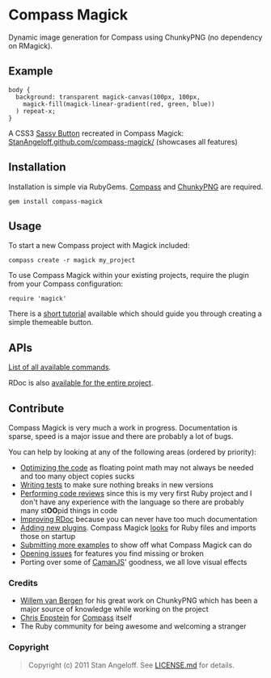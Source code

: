 Compass Magick
==============

Dynamic image generation for Compass using ChunkyPNG (no dependency on RMagick).

Example
-------

    body {
      background: transparent magick-canvas(100px, 100px,
        magick-fill(magick-linear-gradient(red, green, blue))
      ) repeat-x;
    }

A CSS3 [Sassy Button](http://jaredhardy.com/sassy-buttons/) recreated in Compass Magick:  
[StanAngeloff.github.com/compass-magick/](http://stanangeloff.github.com/compass-magick/) (showcases all features)

Installation
------------

Installation is simple via RubyGems. [Compass](http://beta.compass-style.org) and [ChunkyPNG](https://github.com/wvanbergen/chunky_png) are required.

    gem install compass-magick

Usage
-----

To start a new Compass project with Magick included:

    compass create -r magick my_project

To use Compass Magick within your existing projects, require the plugin from your Compass configuration:

    require 'magick'

There is a [short tutorial](http://blog.angeloff.name/post/4659977659/compass-magick-tutorial-part-1) available which should guide you through creating a simple themeable button.

APIs
----

[List of all available commands](https://github.com/StanAngeloff/compass-magick/blob/master/APIs.md).

RDoc is also [available for the entire project](http://rubydoc.info/gems/compass-magick/frames).

Contribute
----------

Compass Magick is very much a work in progress. Documentation is sparse, speed is a major issue and there are probably a lot of bugs.

You can help by looking at any of the following areas (ordered by priority):

- [Optimizing the code](https://github.com/StanAngeloff/compass-magick/blob/master/lib/magick/canvas.rb#L98) as floating point math may not always be needed and too many object copies sucks
- [Writing tests](https://github.com/StanAngeloff/compass-magick/tree/master/spec) to make sure nothing breaks in new versions
- [Performing code reviews](https://github.com/StanAngeloff/compass-magick/tree/master/lib) since this is my very first Ruby project and I don't have any experience with the language so there are probably many st**OO**pid things in code
- [Improving RDoc](http://rubydoc.info/gems/compass-magick/frames) because you can never have too much documentation
- [Adding new plugins](http://rubydoc.info/gems/compass-magick/Compass/Magick/Plugins.html). Compass Magick [looks](https://github.com/StanAngeloff/compass-magick/blob/master/lib/magick.rb#L39) for Ruby files and imports those on startup
- [Submitting more examples](https://github.com/StanAngeloff/compass-magick/tree/gh-pages) to show off what Compass Magick can do
- [Opening issues](https://github.com/StanAngeloff/compass-magick/issues) for features you find missing or broken
- Porting over some of [CamanJS](http://camanjs.com/)' goodness, we all love visual effects

### Credits

- [Willem van Bergen](http://twitter.com/#!/wvanbergen) for his great work on ChunkyPNG which has been a major source of knowledge while working on the project
- [Chris Eppstein](http://twitter.com/#!/chriseppstein) for [Compass](https://github.com/chriseppstein/compass) itself
- The Ruby community for being awesome and welcoming a stranger

### Copyright

> Copyright (c) 2011 Stan Angeloff. See [LICENSE.md](https://github.com/StanAngeloff/compass-magick/blob/master/LICENSE.md) for details.

